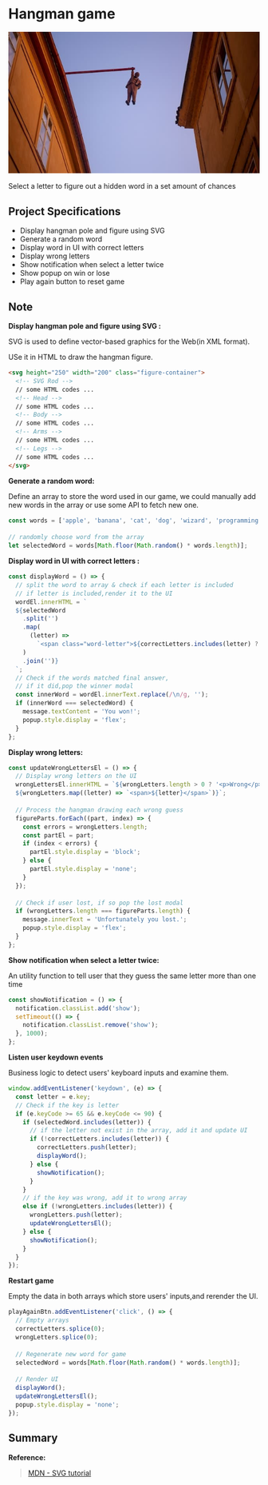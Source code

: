 # Hangman game

![image](../assets/image/hangman.jpg)

Select a letter to figure out a hidden word in a set amount of chances

## Project Specifications

- Display hangman pole and figure using SVG
- Generate a random word
- Display word in UI with correct letters
- Display wrong letters
- Show notification when select a letter twice
- Show popup on win or lose
- Play again button to reset game

## Note

**Display hangman pole and figure using SVG :**

SVG is used to define vector-based graphics for the Web(in XML format).

USe it in HTML to draw the hangman figure.

```html
<svg height="250" width="200" class="figure-container">
  <!-- SVG Rod -->
  // some HTML codes ...
  <!-- Head -->
  // some HTML codes ...
  <!-- Body -->
  // some HTML codes ...
  <!-- Arms -->
  // some HTML codes ...
  <!-- Legs -->
  // some HTML codes ...
</svg>
```

**Generate a random word:**

Define an array to store the word used in our game, we could manually add new words in the array or use some API to fetch new one.

```js
const words = ['apple', 'banana', 'cat', 'dog', 'wizard', 'programming', 'javascript'];

// randomly choose word from the array
let selectedWord = words[Math.floor(Math.random() * words.length)];
```

**Display word in UI with correct letters :**

```js
const displayWord = () => {
  // split the word to array & check if each letter is included
  // if letter is included,render it to the UI
  wordEl.innerHTML = `
  ${selectedWord
    .split('')
    .map(
      (letter) =>
        `<span class="word-letter">${correctLetters.includes(letter) ? letter : ''}</span>`,
    )
    .join('')}
  `;
  // Check if the words matched final answer,
  // if it did,pop the winner modal
  const innerWord = wordEl.innerText.replace(/\n/g, '');
  if (innerWord === selectedWord) {
    message.textContent = 'You won!';
    popup.style.display = 'flex';
  }
};
```

**Display wrong letters:**

```js
const updateWrongLettersEl = () => {
  // Display wrong letters on the UI
  wrongLettersEl.innerHTML = `${wrongLetters.length > 0 ? '<p>Wrong</p>' : ''}
  ${wrongLetters.map((letter) => `<span>${letter}</span>`)}`;

  // Process the hangman drawing each wrong guess
  figureParts.forEach((part, index) => {
    const errors = wrongLetters.length;
    const partEl = part;
    if (index < errors) {
      partEl.style.display = 'block';
    } else {
      partEl.style.display = 'none';
    }
  });

  // Check if user lost, if so pop the lost modal
  if (wrongLetters.length === figureParts.length) {
    message.innerText = 'Unfortunately you lost.';
    popup.style.display = 'flex';
  }
};
```

**Show notification when select a letter twice:**

An utility function to tell user that they guess the same letter more than one time

```js
const showNotification = () => {
  notification.classList.add('show');
  setTimeout(() => {
    notification.classList.remove('show');
  }, 1000);
};
```

**Listen user keydown events**

Business logic to detect users' keyboard inputs and examine them.

```js
window.addEventListener('keydown', (e) => {
  const letter = e.key;
  // Check if the key is letter
  if (e.keyCode >= 65 && e.keyCode <= 90) {
    if (selectedWord.includes(letter)) {
      // if the letter not exist in the array, add it and update UI
      if (!correctLetters.includes(letter)) {
        correctLetters.push(letter);
        displayWord();
      } else {
        showNotification();
      }
    }
    // if the key was wrong, add it to wrong array
    else if (!wrongLetters.includes(letter)) {
      wrongLetters.push(letter);
      updateWrongLettersEl();
    } else {
      showNotification();
    }
  }
});
```

**Restart game**

Empty the data in both arrays which store users' inputs,and rerender the UI.

```js
playAgainBtn.addEventListener('click', () => {
  // Empty arrays
  correctLetters.splice(0);
  wrongLetters.splice(0);

  // Regenerate new word for game
  selectedWord = words[Math.floor(Math.random() * words.length)];

  // Render UI
  displayWord();
  updateWrongLettersEl();
  popup.style.display = 'none';
});
```

## Summary

**Reference:**

> [MDN - SVG tutorial](https://developer.mozilla.org/en-US/docs/Web/SVG/Tutorial)

